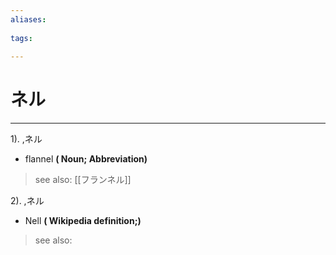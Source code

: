 ```yaml
---
aliases:
    
tags:
    
---
```


# ネル
---
1).
,ネル

- flannel
**( Noun; Abbreviation)**
> see also:  [[フランネル]]
            
2).
,ネル

- Nell
**( Wikipedia definition;)**
> see also: 
            